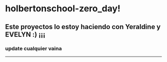 # holbertonschool-zero_day!
Este proyectos lo estoy haciendo con Yeraldine  y EVELYN :) ¡¡¡
---
### update cualquier vaina
---
